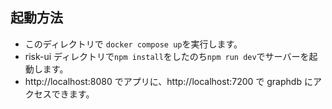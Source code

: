 ## 起動方法

- このディレクトリで `docker compose up`を実行します。
- risk-ui ディレクトリで`npm install`をしたのち`npm run dev`でサーバーを起動します。
- http://localhost:8080 でアプリに、http://localhost:7200 で graphdb にアクセスできます。
